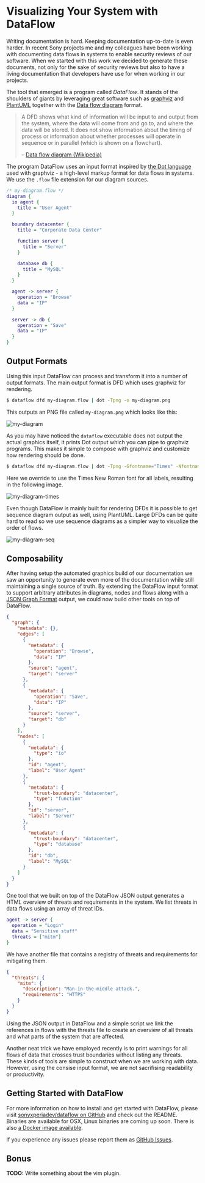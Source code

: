 # Visualizing Your System with DataFlow

Writing documentation is hard. Keeping documentation up-to-date is even harder.
In recent Sony projects me and my colleagues have been working with documenting
data flows in systems to enable security reviews of our software. When we
started with this work we decided to generate these documents, not only for the
sake of security reviews but also to have a living documentation that
developers have use for when working in our projects.

The tool that emerged is a program called *DataFlow*. It stands of the
shoulders of giants by leveraging great software such as
[graphviz](http://graphviz.org/) and [PlantUML](http://plantuml.com/) together
with the [Data flow diagram](https://en.wikipedia.org/wiki/Data_flow_diagram)
format.

> A DFD shows what kind of information will be input to and output from the
> system, where the data will come from and go to, and where the data will be
> stored. It does not show information about the timing of process or
> information about whether processes will operate in sequence or in parallel
> (which is shown on a flowchart).
>
> <footer>&ndash; <a href="https://en.wikipedia.org/wiki/Data_flow_diagram">Data flow diagram (Wikipedia)</a></footer>

The program DataFlow uses an input format inspired by [the Dot
language](http://www.graphviz.org/doc/info/lang.html) used with graphviz - a
high-level markup format for data flows in systems. We use the `.flow` file
extension for our diagram sources.

```dot
/* my-diagram.flow */
diagram {
  io agent {
    title = "User Agent"
  }

  boundary datacenter {
    title = "Corporate Data Center"

    function server {
      title = "Server"
    }

    database db {
      title = "MySQL"
    }
  }

  agent -> server {
    operation = "Browse"
    data = "IP"
  }

  server -> db {
    operation = "Save"
    data = "IP"
  }
}
```

## Output Formats

Using this input DataFlow can process and transform it into a number of output
formats. The main output format is DFD which uses graphviz for rendering.

```bash
$ dataflow dfd my-diagram.flow | dot -Tpng -o my-diagram.png
```

This outputs an PNG file called `my-diagram.png` which looks like this:

![my-diagram](my-diagram.png)

As you may have noticed the `dataflow` executable does not output the actual
graphics itself, it prints Dot output which you can pipe to graphviz programs.
This makes it simple to compose with graphviz and customize how rendering
should be done.

```bash
$ dataflow dfd my-diagram.flow | dot -Tpng -Gfontname="Times" -Nfontname="Times" -Efontname="Times" -o my-diagram-times.png
```

Here we override to use the Times New Roman font for all labels, resulting in
the following image.

![my-diagram-times](my-diagram-times.png)

Even though DataFlow is mainly built for rendering DFDs it is possible to
get sequence diagram output as well, using PlantUML. Large DFDs can be quite
hard to read so we use sequence diagrams as a simpler way to visualize the
order of flows.

![my-diagram-seq](my-diagram-seq.png)

## Composability

After having setup the automated graphics build of our documentation we saw an
opportunity to generate even more of the documentation while still maintaining
a single source of truth. By extending the DataFlow input format to support
arbitrary attributes in diagrams, nodes and flows along with a [JSON Graph
Format](https://github.com/jsongraph/json-graph-specification) output, we could
now build other tools on top of DataFlow.

```json
{
  "graph": {
    "metadata": {},
    "edges": [
      {
        "metadata": {
          "operation": "Browse",
          "data": "IP"
        },
        "source": "agent",
        "target": "server"
      },
      {
        "metadata": {
          "operation": "Save",
          "data": "IP"
        },
        "source": "server",
        "target": "db"
      }
    ],
    "nodes": [
      {
        "metadata": {
          "type": "io"
        },
        "id": "agent",
        "label": "User Agent"
      },
      {
        "metadata": {
          "trust-boundary": "datacenter",
          "type": "function"
        },
        "id": "server",
        "label": "Server"
      },
      {
        "metadata": {
          "trust-boundary": "datacenter",
          "type": "database"
        },
        "id": "db",
        "label": "MySQL"
      }
    ]
  }
}
```

One tool that we built on top of the DataFlow JSON output generates a HTML
overview of threats and requirements in the system. We list threats in data
flows using an array of threat IDs.

```dot
agent -> server {
  operation = "Login"
  data = "Sensitive stuff"
  threats = ["mitm"]
}
```

We have another file that contains a registry of threats and requirements for
mitigating them.

```json
{
  "threats": {
    "mitm": {
      "description": "Man-in-the-middle attack.",
      "requirements": "HTTPS"
    }
  }
}
```

Using the JSON output in DataFlow and a simple script we link the references in
flows with the threats file to create an overview of all threats and what parts
of the system that are affected.

Another neat trick we have employed recently is to print warnings for all flows
of data that crosses trust boundaries without listing any threats. These kinds
of tools are simple to construct when we are working with data. However, using
the consise input format, we are not sacrifising readability or productivity.

## Getting Started with DataFlow

For more information on how to install and get started with DataFlow, please
visit [sonyxperiadev/dataflow on
GitHub](https://github.com/sonyxperiadev/dataflow) and check out the README.
Binaries are available for OSX, Linux binaries are coming up soon. There is also
[a Docker image available](https://hub.docker.com/r/owickstrom/dataflow/).

If you experience any issues please report them as [GitHub
Issues](https://github.com/sonyxperiadev/dataflow).

## Bonus

**TODO:** Write something about the vim plugin.
